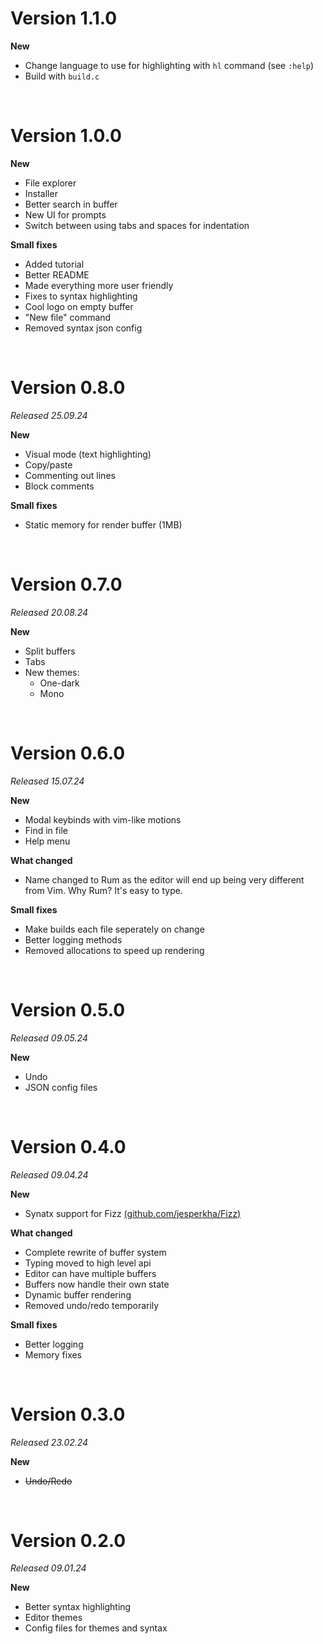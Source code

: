# Version 1.1.0

**New**

- Change language to use for highlighting with `hl` command (see `:help`)
- Build with `build.c`

<br>

# Version 1.0.0

**New**

- File explorer
- Installer
- Better search in buffer
- New UI for prompts
- Switch between using tabs and spaces for indentation

**Small fixes**

- Added tutorial
- Better README
- Made everything more user friendly
- Fixes to syntax highlighting
- Cool logo on empty buffer
- "New file" command
- Removed syntax json config

<br>

# Version 0.8.0

_Released 25.09.24_

**New**

- Visual mode (text highlighting)
- Copy/paste
- Commenting out lines
- Block comments

**Small fixes**

- Static memory for render buffer (1MB)

<br>

# Version 0.7.0

_Released 20.08.24_

**New**

- Split buffers
- Tabs
- New themes:
  - One-dark
  - Mono

<br>

# Version 0.6.0

_Released 15.07.24_

**New**

- Modal keybinds with vim-like motions
- Find in file
- Help menu

**What changed**

- Name changed to Rum as the editor will end up being very different from Vim. Why Rum? It's easy to type.

**Small fixes**

- Make builds each file seperately on change
- Better logging methods
- Removed allocations to speed up rendering

<br>

# Version 0.5.0

_Released 09.05.24_

**New**

- Undo
- JSON config files

<br>

# Version 0.4.0

_Released 09.04.24_

**New**

- Synatx support for Fizz [(github.com/jesperkha/Fizz)](github.com/jesperkha/Fizz)

**What changed**

- Complete rewrite of buffer system
- Typing moved to high level api
- Editor can have multiple buffers
- Buffers now handle their own state
- Dynamic buffer rendering
- Removed undo/redo temporarily

**Small fixes**

- Better logging
- Memory fixes

<br>

# Version 0.3.0

_Released 23.02.24_

**New**

- ~~Undo/Redo~~

<br>

# Version 0.2.0

_Released 09.01.24_

**New**

- Better syntax highlighting
- Editor themes
- Config files for themes and syntax
